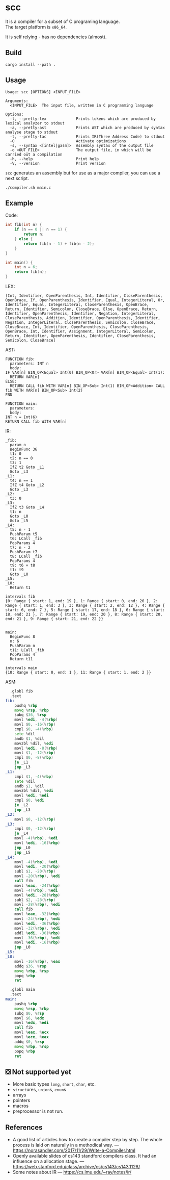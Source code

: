 # scc

It is a compiler for a subset of C programing language. \
The target platform is `x86_64`.

It is self relying - has no dependencies (almost).

## Build

```
cargo install --path .
```

## Usage

```man
Usage: scc [OPTIONS] <INPUT_FILE>

Arguments:
  <INPUT_FILE>  The input file, written in C programming language

Options:
  -l, --pretty-lex             Prints tokens which are produced by lexical analyzer to stdout
  -a, --pretty-ast             Prints AST which are produced by syntax analyse stage to stdout
  -t, --pretty-tac             Prints IR(Three Address Code) to stdout
  -O                           Activate optimizations
  -s, --syntax <[intel|gasm]>  Assembly syntax of the output file
  -o <OUT_FILE>                The output file, in which will be carried out a compilation
  -h, --help                   Print help
  -V, --version                Print version
```

`scc` generates an assembly but for use as a major compiler, you can use a next script.

```
./compiler.sh main.c
```

## Example

Code:

```c
int fib(int n) {
    if (n == 0 || n == 1) {
        return n;
    } else {
        return fib(n - 1) + fib(n - 2);
    }
}

int main() {
    int n = 6;
    return fib(n);
}
```

LEX:

```text
[Int, Identifier, OpenParenthesis, Int, Identifier, CloseParenthesis, OpenBrace, If, OpenParenthesis, Identifier, Equal, IntegerLiteral, Or, Identifier, Equal, IntegerLiteral, CloseParenthesis, OpenBrace, Return, Identifier, Semicolon, CloseBrace, Else, OpenBrace, Return, Identifier, OpenParenthesis, Identifier, Negation, IntegerLiteral, CloseParenthesis, Addition, Identifier, OpenParenthesis, Identifier, Negation, IntegerLiteral, CloseParenthesis, Semicolon, CloseBrace, CloseBrace, Int, Identifier, OpenParenthesis, CloseParenthesis, OpenBrace, Int, Identifier, Assignment, IntegerLiteral, Semicolon, Return, Identifier, OpenParenthesis, Identifier, CloseParenthesis, Semicolon, CloseBrace]
```

AST:

```text
FUNCTION fib:
  parameters: INT n
  body:
IF VAR[n] BIN_OP<Equal> Int(0) BIN_OP<Or> VAR[n] BIN_OP<Equal> Int(1):
  RETURN VAR[n]
ELSE:
  RETURN CALL fib WITH VAR[n] BIN_OP<Sub> Int(1) BIN_OP<Addition> CALL fib WITH VAR[n] BIN_OP<Sub> Int(2)
END

FUNCTION main:
  parameters: 
  body:
INT n = Int(6)
RETURN CALL fib WITH VAR[n]
```

IR:

```text
_fib:
  param n
  BeginFunc 36
  t1: 0
  t2: n == 0
  t3: 1
  IfZ t2 Goto _L1
  Goto _L3
_L1:
  t4: n == 1
  IfZ t4 Goto _L2
  Goto _L3
_L2:
  t3: 0
_L3:
  IfZ t3 Goto _L4
  t1: n
  Goto _L0
  Goto _L5
_L4:
  t5: n - 1
  PushParam t5
  t6: LCall _fib
  PopParams 4
  t7: n - 2
  PushParam t7
  t8: LCall _fib
  PopParams 4
  t9: t6 + t8
  t1: t9
  Goto _L0
_L5:
_L0:
  Return t1

intervals fib
{0: Range { start: 1, end: 19 }, 1: Range { start: 0, end: 26 }, 2: Range { start: 1, end: 3 }, 3: Range { start: 2, end: 12 }, 4: Range { start: 6, end: 7 }, 5: Range { start: 17, end: 18 }, 6: Range { start: 18, end: 21 }, 7: Range { start: 19, end: 20 }, 8: Range { start: 20, end: 21 }, 9: Range { start: 21, end: 22 }}


main:
  BeginFunc 8
  n: 6
  PushParam n
  t11: LCall _fib
  PopParams 4
  Return t11

intervals main
{10: Range { start: 0, end: 1 }, 11: Range { start: 1, end: 2 }}
```

ASM:

```asm
  .globl fib
  .text
fib:
    pushq %rbp
    movq %rsp, %rbp
    subq $36, %rsp
    movl %edi, -4(%rbp)
    movl $0, -16(%rbp)
    cmpl $0, -4(%rbp)
    sete %dil
    andb $1, %dil
    movzbl %dil, %edi
    movl %edi, -8(%rbp)
    movl $1, -12(%rbp)
    cmpl $0, -8(%rbp)
    je _L1
    jmp _L3
_L1:
    cmpl $1, -4(%rbp)
    sete %dil
    andb $1, %dil
    movzbl %dil, %edi
    movl %edi, %edi
    cmpl $0, %edi
    je _L2
    jmp _L3
_L2:
    movl $0, -12(%rbp)
_L3:
    cmpl $0, -12(%rbp)
    je _L4
    movl -4(%rbp), %edi
    movl %edi, -16(%rbp)
    jmp _L0
    jmp _L5
_L4:
    movl -4(%rbp), %edi
    movl %edi, -20(%rbp)
    subl $1, -20(%rbp)
    movl -20(%rbp), %edi
    call fib
    movl %eax, -24(%rbp)
    movl -4(%rbp), %edi
    movl %edi, -28(%rbp)
    subl $2, -28(%rbp)
    movl -28(%rbp), %edi
    call fib
    movl %eax, -32(%rbp)
    movl -24(%rbp), %edi
    movl %edi, -36(%rbp)
    movl -32(%rbp), %edi
    addl %edi, -36(%rbp)
    movl -36(%rbp), %edi
    movl %edi, -16(%rbp)
    jmp _L0
_L5:
_L0:
    movl -16(%rbp), %eax
    addq $36, %rsp
    movq %rbp, %rsp
    popq %rbp
    ret

  .globl main
  .text
main:
    pushq %rbp
    movq %rsp, %rbp
    subq $0, %rsp
    movl $6, %edx
    movl %edx, %edi
    call fib
    movl %eax, %ecx
    movl %ecx, %eax
    addq $0, %rsp
    movq %rbp, %rsp
    popq %rbp
    ret
```

## :negative_squared_cross_mark: Not supported yet

- More basic types `long`, `short`, `char`, etc.
- `struct`ures, `union`s, `enum`s
- arrays
- pointers
- macros
- preprocessor is not run.

## References

- A good list of articles how to create a compiler step by step. The whole process is laid on naturally in a methodical way. — https://norasandler.com/2017/11/29/Write-a-Compiler.html
- Openly available slides of cs143 standford compilers class. It had an influence on a allocation stage. — https://web.stanford.edu/class/archive/cs/cs143/cs143.1128/
- Some notes about IR — https://cs.lmu.edu/~ray/notes/ir/